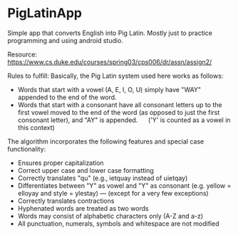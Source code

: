 # PigLatinApp
Simple app that converts English into Pig Latin. Mostly just to practice programming and using android studio.

Resource:
https://www.cs.duke.edu/courses/spring03/cps006/dr/assn/assign2/

Rules to fulfill:
Basically, the Pig Latin system used here works as follows:
 - Words that start with a vowel (A, E, I, O, U) simply have "WAY" appended to the end of the word.
 - Words that start with a consonant have all consonant letters up to the first vowel moved to the end of the word (as opposed to just the    first consonant letter), and "AY" is appended.      ('Y' is counted as a vowel in this context)
 
 The algorithm incorporates the following features and special case functionality:  
 - Ensures proper capitalization  
 - Correct upper case and lower case formatting  
 - Correctly translates "qu" (e.g., ietquay instead of uietqay)  
 - Differentiates between "Y" as vowel and "Y" as consonant (e.g. yellow = elloyay and style = ylestay) — (except for a very few              exceptions)  
 - Correctly translates contractions  
 - Hyphenated words are treated as two words  
 - Words may consist of alphabetic characters only (A-Z and a-z)  
 - All punctuation, numerals, symbols and whitespace are not modified
